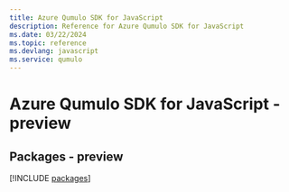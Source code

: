 ```yaml
---
title: Azure Qumulo SDK for JavaScript
description: Reference for Azure Qumulo SDK for JavaScript
ms.date: 03/22/2024
ms.topic: reference
ms.devlang: javascript
ms.service: qumulo
---
```

# Azure Qumulo SDK for JavaScript - preview
## Packages - preview
[!INCLUDE [packages](qumulo-index.md)]